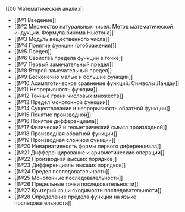 [[00 Математический анализ]]

- [[№1 Введение]]
- [[№2 Множество натуральных чисел. Метод математической индукции. Формула бинома Ньютона]]
- [[№3 Модуль вещественного числа]]
- [[№4 Понятие функции (отображения)]]
- [[№5 Предел]]
- [[№6 Свойства предела функции в точке]]
- [[№7 Первый замечательный предел]]
- [[№8 Второй замечательный предел]]
- [[№9 Бесконечно малые и большие функции]]
- [[№10 Асимптотическое сравнение функций. Символы Ландау]]
-  [[№11 Непрерывность функции]]
- [[№12 Точные грани числовых множеств]]
- [[№13 Предел монотонной функции]]
- [[№14 Существование и непрерывность обратной функции]]
- [[№15 Понятие производной]]
- [[№16 Понятие дифференциала]]
- [[№17 Физический и геометрический смысл производной]]
- [[№18 Производная обратной функции]]
- [[№19 Производная сложной функции]]
- [[№20 Инвариативность формы первого диференциала]]
- [[№21 Дифференцирование и арифметические операции]]
- [[№22 Производная высших порядков]]
- [[№23 Дифференциалы высших порядков]]
- [[№24 Предел последовательности]]
- [[№25 Монотонные последовательности]]
- [[№26 Предельные точки последовательности]]
- [[№27 Критерий коши сходимости последовательности]]
- [[№28 Определение предела функции на языке последовательности]]